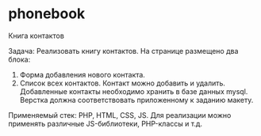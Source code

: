 # phonebook
Книга контактов

Задача: 
Реализовать книгу контактов. 
На странице размещено два блока: 
1.	Форма добавления нового контакта. 
2.	Список всех контактов. 
Контакт можно добавить и удалить.
Добавленные контакты необходимо хранить в базе данных mysql.
Верстка должна соответствовать приложенному к заданию макету. 

Применяемый стек: 
PHP, HTML, CSS, JS. 
Для реализации можно применять различные JS-библиотеки, PHP-классы и т.д.
